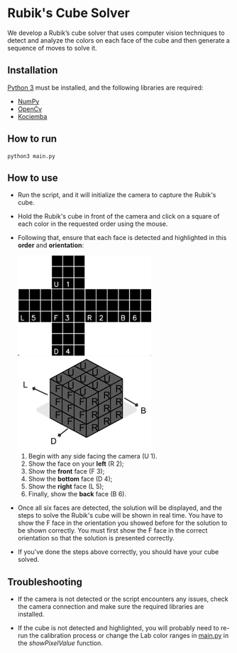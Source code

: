 # Rubik's Cube Solver

We develop a Rubik’s cube solver that uses computer vision techniques to detect and analyze the colors on each face of the cube and then generate a sequence of moves to solve it. 

## Installation

[Python 3](https://www.python.org/) must be installed, and the following libraries are required:
* [NumPy](https://numpy.org/)
* [OpenCv](https://opencv.org/get-started/)
* [Kociemba](https://pypi.org/project/kociemba/)

## How to run

```
python3 main.py
```

## How to use

* Run the script, and it will initialize the camera to capture the Rubik's cube.

* Hold the Rubik's cube in front of the camera and click on a square of each color in the requested order using the mouse.

* Following that, ensure that each face is detected and highlighted in this **order** and **orientation**:

    <img src="docs/cube1.png" alt="Face Detection" width="300"/>
    <img src="docs/cube2.png" alt="Face Detection" width="300"/>

    1. Begin with any side facing the camera (U 1).
    2. Show the face on your **left** (R 2);
    3. Show the **front** face (F 3);
    4. Show the **bottom** face (D 4);
    5. Show the **right** face (L 5);
    6. Finally, show the **back** face (B 6).

* Once all six faces are detected, the solution will be displayed, and the steps to solve the Rubik's cube will be shown in real time. You have to show the F face in the orientation you showed before for the solution to be shown correctly. You must first show the F face in the correct orientation so that the solution is presented correctly.

* If you've done the steps above correctly, you should have your cube solved.

## Troubleshooting

* If the camera is not detected or the script encounters any issues, check the camera connection and make sure the required libraries are installed.

* If the cube is not detected and highlighted, you will probably need to re-run the calibration process or change the Lab color ranges in [main.py](main.py) in the *showPixelValue* function.